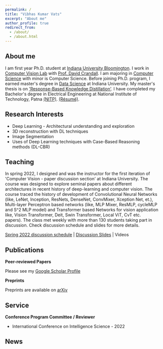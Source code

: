 ```yaml
---
permalink: /
title: "Vibhas Kumar Vats"
excerpt: "About me"
author_profile: true
redirect_from: 
  - /about/
  - /about.html
---
```


About me
------

I am first year Ph.D. student at [Indiana University Bloomington](https://www.indiana.edu/). I work in [Computer Vision Lab](http://vision.soic.indiana.edu/) with [Prof. David Crandall](https://homes.luddy.indiana.edu/djcran/). I am majoring in [Computer Science](https://cs.indiana.edu/) with minor is Computer Science. Before joining Ph.D. program, I earned master's degree in [Data Science](https://datascience.indiana.edu/programs/residential/index.html) at Indiana University. My master's thesis is on ['Response-Based Knowledge Distillation'](https://vkvats.github.io/files/Vkvats_master_thesis.pdf). I have completed my Bachelor's degree in Electrical Engineering at National Institute of Technology, Patna [(NITP)](http://www.nitp.ac.in/php/home.php). [(Résumé)](https://vkvats.github.io/files/VibhasVats-resume-public.pdf).  

Research Interests
------

* Deep Learning - Architectural understanding and exploration 
* 3D reconstruction with DL techniques
* Image Segmentation 
* Uses of Deep Learning techniques with Case-Based Reasoning methods (DL-CBR)

Teaching
------

In spring 2022, I designed and was the instructor for the first iteration of 'Computer Vision - paper discussion section' at Indiana University. The course was designed to explore seminal papers about different architectures in recent history of deep-learning and computer vision.  The course traced the history of development of Convolutional Neural Networks (like, LeNet, Inception, ResNets, DenseNet, ConvMixer, Xception Net, et.), Multi-layer Perceptron based networks (like, MLP Mixer, ResMLP, cycleMLP and S^2 MLP model) and Transformer based Networks for vision application like, Vision Transformer, Deit, Swin Transformer, Local ViT, CvT etc. papers). The class met weekly with more than 130 students taking part in discussion. Check discussion schedule and slides for more details.  

[Spring 2022 discussion schedule](https://vkvats.github.io/files/B657-discussion-papers-Spring22.pdf) | [Discussion Slides](https://drive.google.com/drive/folders/1vEXb8_-DZn4HFVfo7bC_Q6CvqAJlRPCB?usp=sharing) | Videos

Publications
------

**Peer-reviewed Papers**

Please see my [Google Scholar Profile](https://scholar.google.com/citations?user=aRoPd9gAAAAJ&hl=en&authuser=5)


**Preprints**

Preprints are available on [arXiv](https://arxiv.org/a/vats_v_1.html)


Service
------

**Conference Program Committee / Reviewer**

* International Conference on Intelligence Science - 2022

News
------


